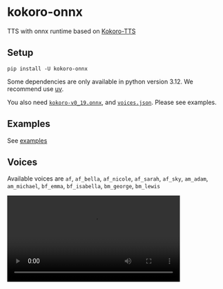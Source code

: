 # kokoro-onnx

TTS with onnx runtime based on [Kokoro-TTS](https://huggingface.co/spaces/hexgrad/Kokoro-TTS)

## Setup

```console
pip install -U kokoro-onnx
```

Some dependencies are only available in python version 3.12. We recommend use [uv](https://docs.astral.sh/uv/getting-started/installation).

You also need [`kokoro-v0_19.onnx`](https://github.com/thewh1teagle/kokoro-onnx/releases/download/model-files/kokoro-v0_19.onnx), and [`voices.json`](https://github.com/thewh1teagle/kokoro-onnx/releases/download/model-files/voices.json). Please see examples.

## Examples

See [examples](examples)

## Voices

Available voices are `af`, `af_bella`, `af_nicole`, `af_sarah`, `af_sky`, `am_adam`, `am_michael`, `bf_emma`, `bf_isabella`, `bm_george`, `bm_lewis`

<video src="https://github.com/user-attachments/assets/a89b4c75-303d-47ac-96c8-7edb64b9150a" width=400></video>
